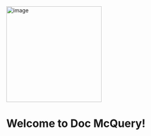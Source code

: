 <img height="250" alt="image" src="https://github.com/user-attachments/assets/a52c4794-3970-456a-883c-6821004fbd08" />

# Welcome to Doc McQuery!


